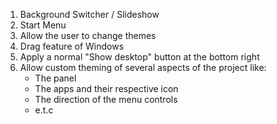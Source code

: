 1. Background Switcher / Slideshow
2. Start Menu
3. Allow the user to change themes
4. Drag feature of Windows
5. Apply a normal "Show desktop" button at the bottom right
6. Allow custom theming of several aspects of the project like:
    - The panel
    - The apps and their respective icon
    - The direction of the menu controls
    - e.t.c
